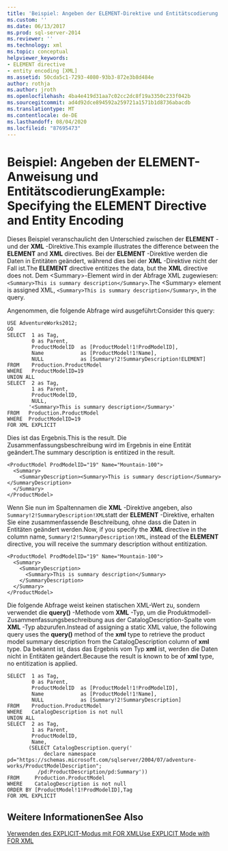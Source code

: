 ```yaml
---
title: 'Beispiel: Angeben der ELEMENT-Direktive und Entitätscodierung | Microsoft-Dokumentation'
ms.custom: ''
ms.date: 06/13/2017
ms.prod: sql-server-2014
ms.reviewer: ''
ms.technology: xml
ms.topic: conceptual
helpviewer_keywords:
- ELEMENT directive
- entity encoding [XML]
ms.assetid: 50cda5c1-7293-4080-93b3-872e3b8d484e
author: rothja
ms.author: jroth
ms.openlocfilehash: 4ba4e419d31aa7c02cc2dc8f19a3350c233f042b
ms.sourcegitcommit: ad4d92dce894592a259721a1571b1d8736abacdb
ms.translationtype: MT
ms.contentlocale: de-DE
ms.lasthandoff: 08/04/2020
ms.locfileid: "87695473"
---
```

# <a name="example-specifying-the-element-directive-and-entity-encoding"></a><span data-ttu-id="6a967-102">Beispiel: Angeben der ELEMENT-Anweisung und Entitätscodierung</span><span class="sxs-lookup"><span data-stu-id="6a967-102">Example: Specifying the ELEMENT Directive and Entity Encoding</span></span>
  <span data-ttu-id="6a967-103">Dieses Beispiel veranschaulicht den Unterschied zwischen der **ELEMENT** - und der **XML** -Direktive.</span><span class="sxs-lookup"><span data-stu-id="6a967-103">This example illustrates the difference between the **ELEMENT** and **XML** directives.</span></span> <span data-ttu-id="6a967-104">Bei der **ELEMENT** -Direktive werden die Daten in Entitäten geändert, während dies bei der **XML** -Direktive nicht der Fall ist.</span><span class="sxs-lookup"><span data-stu-id="6a967-104">The **ELEMENT** directive entitizes the data, but the **XML** directive does not.</span></span> <span data-ttu-id="6a967-105">Dem \<Summary>-Element wird in der Abfrage XML zugewiesen: `<Summary>This is summary description</Summary>`.</span><span class="sxs-lookup"><span data-stu-id="6a967-105">The \<Summary> element is assigned XML, `<Summary>This is summary description</Summary>`, in the query.</span></span>  
  
 <span data-ttu-id="6a967-106">Angenommen, die folgende Abfrage wird ausgeführt:</span><span class="sxs-lookup"><span data-stu-id="6a967-106">Consider this query:</span></span>  
  
```  
USE AdventureWorks2012;  
GO  
SELECT  1 as Tag,  
        0 as Parent,  
        ProductModelID  as [ProductModel!1!ProdModelID],  
        Name            as [ProductModel!1!Name],  
        NULL            as [Summary!2!SummaryDescription!ELEMENT]  
FROM    Production.ProductModel  
WHERE   ProductModelID=19  
UNION ALL  
SELECT  2 as Tag,  
        1 as Parent,  
        ProductModelID,  
        NULL,  
       '<Summary>This is summary description</Summary>'  
FROM   Production.ProductModel  
WHERE  ProductModelID=19  
FOR XML EXPLICIT  
```  
  
 <span data-ttu-id="6a967-107">Dies ist das Ergebnis.</span><span class="sxs-lookup"><span data-stu-id="6a967-107">This is the result.</span></span> <span data-ttu-id="6a967-108">Die Zusammenfassungsbeschreibung wird im Ergebnis in eine Entität geändert.</span><span class="sxs-lookup"><span data-stu-id="6a967-108">The summary description is entitized in the result.</span></span>  
  
```  
<ProductModel ProdModelID="19" Name="Mountain-100">  
  <Summary>  
    <SummaryDescription><Summary>This is summary description</Summary></SummaryDescription>  
  </Summary>  
</ProductModel>  
```  
  
 <span data-ttu-id="6a967-109">Wenn Sie nun im Spaltennamen die **XML** -Direktive angeben, also `Summary!2!SummaryDescription!XML`statt der **ELEMENT** -Direktive, erhalten Sie eine zusammenfassende Beschreibung, ohne dass die Daten in Entitäten geändert werden.</span><span class="sxs-lookup"><span data-stu-id="6a967-109">Now, if you specify the **XML** directive in the column name, `Summary!2!SummaryDescription!XML`, instead of the **ELEMENT** directive, you will receive the summary description without entitization.</span></span>  
  
```  
<ProductModel ProdModelID="19" Name="Mountain-100">  
  <Summary>  
    <SummaryDescription>  
      <Summary>This is summary description</Summary>  
    </SummaryDescription>  
  </Summary>  
</ProductModel>  
```  
  
 <span data-ttu-id="6a967-110">Die folgende Abfrage weist keinen statischen XML-Wert zu, sondern verwendet die **query()** -Methode vom **XML** -Typ, um die Produktmodell-Zusammenfassungsbeschreibung aus der CatalogDescription-Spalte vom **XML** -Typ abzurufen.</span><span class="sxs-lookup"><span data-stu-id="6a967-110">Instead of assigning a static XML value, the following query uses the **query()** method of the **xml** type to retrieve the product model summary description from the CatalogDescription column of **xml** type.</span></span> <span data-ttu-id="6a967-111">Da bekannt ist, dass das Ergebnis vom Typ **xml** ist, werden die Daten nicht in Entitäten geändert.</span><span class="sxs-lookup"><span data-stu-id="6a967-111">Because the result is known to be of **xml** type, no entitization is applied.</span></span>  
  
```  
SELECT  1 as Tag,  
        0 as Parent,  
        ProductModelID  as [ProductModel!1!ProdModelID],  
        Name            as [ProductModel!1!Name],  
        NULL            as [Summary!2!SummaryDescription]  
FROM    Production.ProductModel  
WHERE   CatalogDescription is not null  
UNION ALL  
SELECT  2 as Tag,  
        1 as Parent,  
        ProductModelID,  
        Name,  
       (SELECT CatalogDescription.query('  
            declare namespace pd="https://schemas.microsoft.com/sqlserver/2004/07/adventure-works/ProductModelDescription";  
          /pd:ProductDescription/pd:Summary'))  
FROM     Production.ProductModel  
WHERE    CatalogDescription is not null  
ORDER BY [ProductModel!1!ProdModelID],Tag  
FOR XML EXPLICIT  
```  
  
## <a name="see-also"></a><span data-ttu-id="6a967-112">Weitere Informationen</span><span class="sxs-lookup"><span data-stu-id="6a967-112">See Also</span></span>  
 [<span data-ttu-id="6a967-113">Verwenden des EXPLICIT-Modus mit FOR XML</span><span class="sxs-lookup"><span data-stu-id="6a967-113">Use EXPLICIT Mode with FOR XML</span></span>](use-explicit-mode-with-for-xml.md)  
  
  
